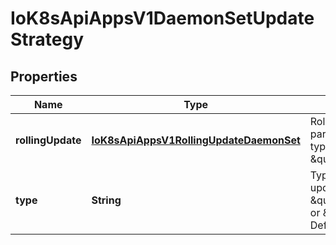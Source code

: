 
# IoK8sApiAppsV1DaemonSetUpdateStrategy

## Properties
Name | Type | Description | Notes
------------ | ------------- | ------------- | -------------
**rollingUpdate** | [**IoK8sApiAppsV1RollingUpdateDaemonSet**](IoK8sApiAppsV1RollingUpdateDaemonSet.md) | Rolling update config params. Present only if type &#x3D; \&quot;RollingUpdate\&quot;. |  [optional]
**type** | **String** | Type of daemon set update. Can be \&quot;RollingUpdate\&quot; or \&quot;OnDelete\&quot;. Default is RollingUpdate. |  [optional]




